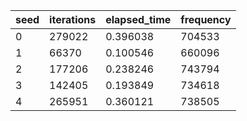 | seed | iterations | elapsed_time | frequency | 
| ---- | ---- | ---- | ---- | 
|0|279022|0.396038|704533| 
|1|66370|0.100546|660096| 
|2|177206|0.238246|743794| 
|3|142405|0.193849|734618| 
|4|265951|0.360121|738505| 
